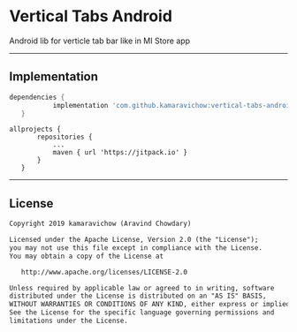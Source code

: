 # Vertical Tabs Android
 Android lib for verticle tab bar like in MI Store app
 
 ---
 
 ## Implementation
 ```gradle
dependencies {
	        implementation 'com.github.kamaravichow:vertical-tabs-android:1.0.0'
	}
 ```
 
 ```
 allprojects {
		repositories {
			...
			maven { url 'https://jitpack.io' }
		}
	}
 ```
---

## License 
```xml
Copyright 2019 kamaravichow (Aravind Chowdary)

Licensed under the Apache License, Version 2.0 (the "License");
you may not use this file except in compliance with the License.
You may obtain a copy of the License at

   http://www.apache.org/licenses/LICENSE-2.0

Unless required by applicable law or agreed to in writing, software
distributed under the License is distributed on an "AS IS" BASIS,
WITHOUT WARRANTIES OR CONDITIONS OF ANY KIND, either express or implied.
See the License for the specific language governing permissions and
limitations under the License.
```
